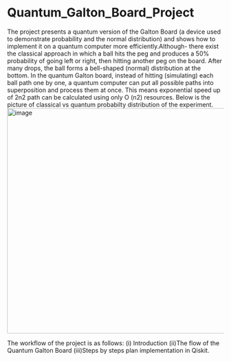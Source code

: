 # Quantum_Galton_Board_Project
The project presents a quantum version of the Galton Board (a device used to demonstrate probability and the normal distribution) and shows how to implement it on a quantum computer more efficiently.Although- there exist the classical approach in which a ball hits the peg and produces a 50% probability of going left or right, then hitting another peg on the board. After many drops, the ball forms a bell-shaped (normal) distribution at the bottom. In the quantum Galton board, instead of hitting (simulating) each ball path one by one, a quantum computer can put all possible paths into superposition and process them at once. This means exponential speed up of 2n2 path can be calculated using only O (n2) resources.
Below is the picture of classical vs quantum probabilty distribution of the experiment.
<img width="869" height="525" alt="image" src="https://github.com/user-attachments/assets/89b72c5e-2b83-470c-bde9-d0aefb3f25f2" />





The workflow of the project is as follows:
(i) Introduction
(ii)The flow of the Quantum Galton Board
(iii)Steps by steps plan implementation in Qiskit.
